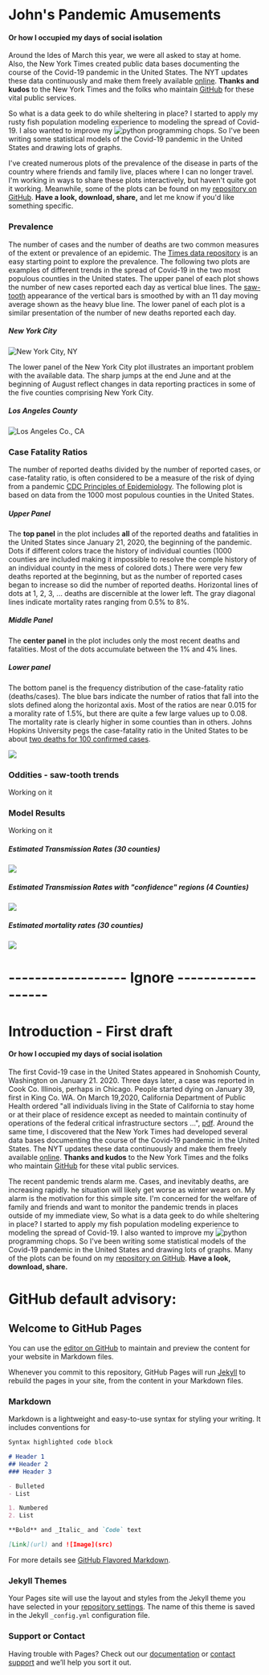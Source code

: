 # John's Pandemic Amusements 
#### Or how I occupied my days of social isolation

Around the Ides of March this year, we were all asked to stay at home.  
Also, the New York Times created public data bases documenting the
course of the Covid-19 pandemic in the United States. 
The NYT updates these data continuously and make them
freely available [online](https://github.com/nytimes/covid-19-data).
**Thanks and kudos** to the New York Times and the folks who maintain [GitHub](https://github.com/) for these vital public services.

So what is a data geek to do while sheltering in place? 
I started to apply my rusty fish population modeling experience to modeling the spread of Covid-19.
I also wanted to improve my ![python](https://www.python.org/) programming chops. So I've been writing some statistical models of the Covid-19 pandemic in the United States and drawing lots of graphs. 

I've created numerous plots of the prevalence of the disease in parts of the country where 
friends and family live, places where I can no longer travel.
I'm working in ways to share these plots interactively, but haven't quite got it working. 
Meanwhile, some of the plots can be found on my 
[repository on GitHub](https://github.com/johnrsibert/SIR-Models/tree/master/PlotsToShare). 
**Have a look, download, share,** and let me know if you'd like something specific.

### Prevalence
The number of cases and the number of deaths are two common measures of the extent or prevalence of an epidemic.
The [Times data repository](https://github.com/nytimes/covid-19-data) is an easy starting point to explore the prevalence.
The following two plots are examples of different trends in the spread of Covid-19 in the 
two most populous counties in the United states. 
The upper panel of each plot shows the number of new cases reported each day as vertical blue lines. 
The [saw-tooth](https://johnrsibert.github.io/JonzPandemic/#oddities---sawtooth-trend) appearance
of the vertical bars is smoothed by with an 11 day moving average shown as the heavy blue line.
The lower panel of each plot is a similar presentation of the number of new deaths reported each day.

##### New York City
![New York City, NY](https://raw.githubusercontent.com/johnrsibert/SIR-Models/master/assets/New_York_CityNY_prevalence.png)

The lower panel of the New York City plot illustrates an important problem with the available data. 
The sharp jumps at the end June and at the beginning of August 
reflect changes in data reporting practices in some of the five counties
comprising New York City.

##### Los Angeles County
![Los Angeles Co., CA](https://raw.githubusercontent.com/johnrsibert/SIR-Models/master/assets/Los_AngelesCA_prevalence.png)
### Case Fatality Ratios
The number of reported deaths divided by the number of reported cases, or case-fatality ratio,
is often considered to be a measure of the risk of dying from a pandemic 
[CDC Principles of Epidemiology](https://www.cdc.gov/csels/dsepd/ss1978/lesson3/section3.html).
The following plot is based on data from the 1000 most populous counties in the United States.
##### Upper Panel
The **top panel** in the plot includes **all** of the reported deaths and fatalities in the United States since
January 21, 2020, the beginning of the pandemic. Dots if different colors trace the history of individual counties
(1000 counties are included making it impossible to resolve the comple history of an individual county in the
mess of colored dots.)
There were very few deaths reported at the beginning, but as the number of reported cases began to increase
so did the number of reported deaths.
Horizontal lines of dots at 1, 2, 3, ... deaths are discernible at the lower left.
The gray diagonal lines indicate mortality rates ranging from 0.5% to 8%.

##### Middle Panel
The **center panel** in the plot includes only the most recent deaths and fatalities.
Most of the dots accumulate between the 1% and 4% lines.

##### Lower panel
The bottom panel is the frequency distribution of the case-fatality ratio (deaths/cases).
The blue bars indicate the number of ratios that fall into the slots defined along the horizontal
axis. Most of the ratios are near 0.015 for a morality rate of 1.5%, but there are quite a few 
large values up to 0.08.
The mortality rate is clearly higher in some counties than in others.
Johns Hopkins University pegs the case-fatality ratio in the United States to be about 
[two deaths for 100 confirmed cases](https://coronavirus.jhu.edu/data/mortality).


![](https://raw.githubusercontent.com/johnrsibert/SIR-Models/master/assets/CFR_1000.png)
### Oddities - saw-tooth trends
Working on it
### Model Results
Working on it
##### Estimated Transmission Rates (30 counties)
![](https://raw.githubusercontent.com/johnrsibert/SIR-Models/master/assets/logbeta_summary_g.png)

##### Estimated Transmission Rates with "confidence" regions (4 Counties)
![](https://raw.githubusercontent.com/johnrsibert/SIR-Models/master/assets/logbeta_summary_4.png)

##### Estimated mortality rates (30 counties)
![](https://raw.githubusercontent.com/johnrsibert/SIR-Models/master/assets/logmu_summary_g.png)

# ------------------ Ignore ------------------
# Introduction - First draft
#### Or how I occupied my days of social isolation

The first Covid-19 case in the United States appeared in Snohomish County, Washington on January 21. 2020. Three days later,
a case was reported in Cook Co. Illinois, perhaps in Chicago. People started dying on January 39, first in King Co. WA.
On March 19,2020,
California Department of Public Health ordered "all individuals living in the State of
California to stay home or at their place of residence except as needed to
maintain continuity of operations of the federal critical infrastructure sectors ...",
[pdf](https://www.gov.ca.gov/wp-content/uploads/2020/03/3.19.20-attested-EO-N-33-20-COVID-19-HEALTH-ORDER.pdf).
Around the same time, I discovered that the New York Times had developed several data bases documenting the
course of the Covid-19 pandemic in the United States. The NYT updates these data continuously and make them
freely available [online](https://github.com/nytimes/covid-19-data).
**Thanks and kudos** to the New York Times and the folks who maintain [GitHub](https://github.com/) for 
these vital public services.

The recent pandemic trends alarm me. Cases, and inevitably deaths, are increasing rapidly. 
he situation will likely get worse as winter wears on. 
My alarm is the motivation for this simple site. 
I'm concerned for the welfare of family and friends and want to monitor the pandemic trends in places outside of my immediate view,
So what is a data geek to do while sheltering in place? 
I started to apply my fish population modeling experience to modeling the spread of Covid-19.
I also wanted to improve my ![python](https://www.python.org/) programming chops. So I've been writing some statistical models of the Covid-19 pandemic in the United States and drawing lots of graphs. Many of the plots can be found on my [repository on GitHub](https://github.com/johnrsibert/SIR-Models/tree/master/PlotsToShare). 
**Have a look, download, share.**

# GitHub default advisory:
## Welcome to GitHub Pages

You can use the [editor on GitHub](https://github.com/johnrsibert/JonzPandemic/edit/gh-pages/index.md) to maintain and preview the content for your website in Markdown files.

Whenever you commit to this repository, GitHub Pages will run [Jekyll](https://jekyllrb.com/) to rebuild the pages in your site, from the content in your Markdown files.

### Markdown

Markdown is a lightweight and easy-to-use syntax for styling your writing. It includes conventions for

```markdown
Syntax highlighted code block

# Header 1
## Header 2
### Header 3

- Bulleted
- List

1. Numbered
2. List

**Bold** and _Italic_ and `Code` text

[Link](url) and ![Image](src)
```

For more details see [GitHub Flavored Markdown](https://guides.github.com/features/mastering-markdown/).

### Jekyll Themes

Your Pages site will use the layout and styles from the Jekyll theme you have selected in your [repository settings](https://github.com/johnrsibert/JonzPandemic/settings). The name of this theme is saved in the Jekyll `_config.yml` configuration file.

### Support or Contact

Having trouble with Pages? Check out our [documentation](https://docs.github.com/categories/github-pages-basics/) or [contact support](https://github.com/contact) and we’ll help you sort it out.
